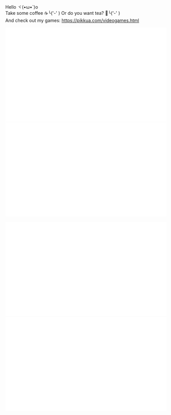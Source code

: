 Hello ヾ(•ω•`)o  
Take some coffee ☕╰('-' )  Or do you want tea? 🍵╰('-' )  
And check out my games: https://pikkua.com/videogames.html

![](https://raw.githubusercontent.com/Pikku-a/github-stats/master/generated/overview.svg#gh-dark-mode-only)
![](https://raw.githubusercontent.com/Pikku-a/github-stats/master/generated/overview.svg#gh-light-mode-only)

![](https://raw.githubusercontent.com/Pikku-a/github-stats/master/generated/languages.svg#gh-dark-mode-only)
![](https://raw.githubusercontent.com/Pikku-a/github-stats/master/generated/languages.svg#gh-light-mode-only)

